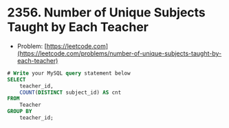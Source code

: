 # 2356. Number of Unique Subjects Taught by Each Teacher

- Problem: [https://leetcode.com](https://leetcode.com/problems/number-of-unique-subjects-taught-by-each-teacher)

```sql
# Write your MySQL query statement below
SELECT
    teacher_id,
    COUNT(DISTINCT subject_id) AS cnt
FROM
    Teacher
GROUP BY
    teacher_id;
```